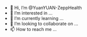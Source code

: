 - 👋 Hi, I’m @YuanYUAN-ZeppHealth
- 👀 I’m interested in ...
- 🌱 I’m currently learning ...
- 💞️ I’m looking to collaborate on ...
- 📫 How to reach me ...

<!---
YuanYUAN-ZeppHealth/YuanYUAN-ZeppHealth is a ✨ special ✨ repository because its `README.md` (this file) appears on your GitHub profile.
You can click the Preview link to take a look at your changes.
--->
